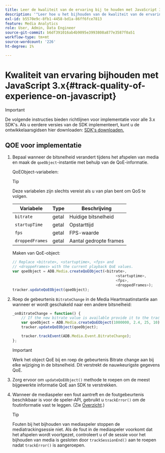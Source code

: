 ```yaml
---
title: Leer de kwaliteit van de ervaring bij te houden met JavaScript 3.x
description: '"Leer hoe u het bijhouden van de kwaliteit van de ervaring (QoE, QoS) implementeert met de SDK van Media in browsertoepassingen met behulp van JavaScript 3x."'
exl-id: b5570e9c-8fb1-4458-bd1a-86ff6fce7813
feature: Media Analytics
role: User, Admin, Data Engineer
source-git-commit: b6df391016ab4b9095e3993808a877e3587f0a51
workflow-type: tm+mt
source-wordcount: '226'
ht-degree: 1%

---
```


# Kwaliteit van ervaring bijhouden met JavaScript 3.x{#track-quality-of-experience-on-javascript}

>[!IMPORTANT]
>
>De volgende instructies bieden richtlijnen voor implementatie voor alle 3.x SDK&#39;s. Als u eerdere versies van de SDK implementeert, kunt u de ontwikkelaarsgidsen hier downloaden: [SDK&#39;s downloaden.](/help/sdk-implement/download-sdks.md)

## QOE voor implementatie

1. Bepaal wanneer de bitsnelheid verandert tijdens het afspelen van media en maak de `qoeObject`-instantie met behulp van de QoE-informatie.

   QoEObject-variabelen:

   >[!TIP]
   >
   >Deze variabelen zijn slechts vereist als u van plan bent om QoS te volgen.

   | Variabele | Type | Beschrijving |
   | --- | --- | --- |
   | `bitrate` | getal | Huidige bitsnelheid |
   | `startupTime` | getal | Opstarttijd |
   | `fps` | getal | FPS-waarde |
   | `droppedFrames` | getal | Aantal gedropte frames |

   Maken van QoE-object:

   ```js
   // Replace <bitrate>, <startuptime>, <fps> and
   // <droppeFrames> with the current playback QoE values.
   var qoeObject = ADB.Media.createQoEObject(<bitrate>,
                                                  <startuptime>,
                                                  <fps>,
                                                  <droppedFrames>);
   tracker.updateQoEObject(qoeObject);
   ```

1. Roep de gebeurtenis `BitrateChange` in de Media Heartmaatinstantie aan wanneer er wordt geschakeld naar een andere bitsnelheid:

   ```js
   _onBitrateChange = function() {
       // If the new bitrate value is available provide it to the tracker.
       var qoeObject = ADB.Media.createQoEObject(1000000, 2.4, 25, 10);
       tracker.updateQoEObject(qoeObject);
   
       tracker.trackEvent(ADB.Media.Event.BitrateChange);
   };
   ```

   >[!IMPORTANT]
   >
   >Werk het object QoE bij en roep de gebeurtenis Bitrate change aan bij elke wijziging in de bitsnelheid. Dit verstrekt de nauwkeurigste gegevens QoE.

1. Zorg ervoor om `updateQoEObject()` methode te roepen om de meest bijgewerkte informatie QoE aan SDK te verstrekken.
1. Wanneer de mediaspeler een fout aantreft en de foutgebeurtenis beschikbaar is voor de speler-API, gebruikt u `trackError()` om de foutinformatie vast te leggen. (Zie [Overzicht](/help/sdk-implement/track-errors/track-errors-overview.md).)

   >[!TIP]
   >
   >Fouten bij het bijhouden van mediaspeler stoppen de mediatrackingsessie niet. Als de fout in de mediaspeler voorkomt dat het afspelen wordt voortgezet, controleert u of de sessie voor het bijhouden van media is gesloten door `trackSessionEnd()` aan te roepen nadat `trackError()` is aangeroepen.
